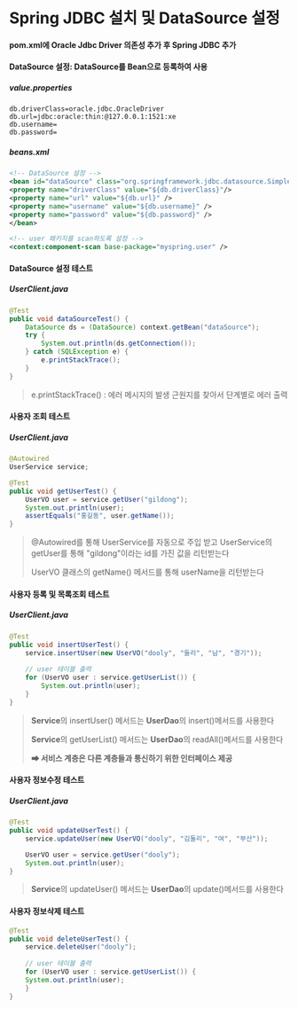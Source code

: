 # Spring JDBC 설치 및 DataSource 설정

#### pom.xml에 Oracle Jdbc Driver 의존성 추가 후 Spring JDBC 추가



#### DataSource 설정: DataSource를 Bean으로 등록하여 사용

##### value.properties

```properties
db.driverClass=oracle.jdbc.OracleDriver
db.url=jdbc:oracle:thin:@127.0.0.1:1521:xe
db.username= 
db.password= 
```



##### beans.xml

```xml
<!-- DataSource 설정 -->
<bean id="dataSource" class="org.springframework.jdbc.datasource.SimpleDriverDataSource">
<property name="driverClass" value="${db.driverClass}"/>
<property name="url" value="${db.url}" />
<property name="username" value="${db.username}" />
<property name="password" value="${db.password}" />
</bean>
```

```xml
<!-- user 패키지를 scan하도록 설정 -->
<context:component-scan base-package="myspring.user" />
```



#### DataSource 설정 테스트

##### UserClient.java

```java
@Test
public void dataSourceTest() {
	DataSource ds = (DataSource) context.getBean("dataSource");
	try {
		System.out.println(ds.getConnection());
	} catch (SQLException e) {
		e.printStackTrace();
	}
}
```
> e.printStackTrace() : 에러 메시지의 발생 근원지를 찾아서 단계별로 에러 출력



#### 사용자 조회 테스트

##### UserClient.java

```java
@Autowired
UserService service;

@Test
public void getUserTest() {
    UserVO user = service.getUser("gildong");
    System.out.println(user);
    assertEquals("홍길동", user.getName());
}
```

> @Autowired를 통해 UserService를 자동으로 주입 받고 UserService의 getUser를 통해 "gildong"이라는 id를 가진 값을 리턴받는다
>
> UserVO 클래스의 getName() 메서드를 통해 userName을 리턴받는다



#### 사용자 등록 및 목록조회 테스트

##### UserClient.java

```java
@Test
public void insertUserTest() {
    service.insertUser(new UserVO("dooly", "둘리", "남", "경기"));
	
    // user 테이블 출력
    for (UserVO user : service.getUserList()) {
    	System.out.println(user);
    }
}
```

> **Service**의 insertUser() 메서드는 **UserDao**의 insert()메서드를 사용한다
>
> **Service**의 getUserList() 메서드는 **UserDao**의 readAll()메서드를 사용한다
>
> **➡ 서비스 계층은 다른 계층들과 통신하기 위한 인터페이스 제공**



#### 사용자 정보수정 테스트

##### UserClient.java

```java
@Test
public void updateUserTest() {
    service.updateUser(new UserVO("dooly", "김둘리", "여", "부산"));

    UserVO user = service.getUser("dooly");
    System.out.println(user);
}
```

>  **Service**의 updateUser() 메서드는 **UserDao**의 update()메서드를 사용한다



#### 사용자 정보삭제 테스트

```java
@Test
public void deleteUserTest() {
	service.deleteUser("dooly");
	
	// user 테이블 출력
    for (UserVO user : service.getUserList()) {
    System.out.println(user);
    }
}
```

